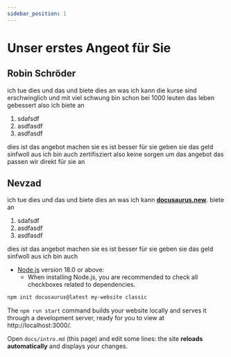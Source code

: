```yaml
---
sidebar_position: 1
---
```


# Unser erstes Angeot für Sie

## Robin Schröder
ich tue dies und das und biete dies an was ich kann die kurse sind erschwinglich und mit viel schwung bin schon bei 1000 leuten das leben gebessert also ich biete an 
1. sdafsdf
2. asdfasdf
3. asdfasdf

dies ist das angebot machen sie es ist besser für sie geben sie das geld sinfwoll aus ich bin auch zertifisziert also keine sorgen um das angebot das passen wir direkt für sie an

## Nevzad
ich tue dies und das und biete dies an was ich kann 
**[docusaurus.new](https://docusaurus.new)**.
biete an 
1. sdafsdf
2. asdfasdf
3. asdfasdf

dies ist das angebot machen sie es ist besser für sie geben sie das geld sinfwoll aus ich bin auch
- [Node.js](https://nodejs.org/en/download/) version 18.0 or above:
  - When installing Node.js, you are recommended to check all checkboxes related to dependencies.

```bash
npm init docusaurus@latest my-website classic
```

The `npm run start` command builds your website locally and serves it through a development server, ready for you to view at http://localhost:3000/.

Open `docs/intro.md` (this page) and edit some lines: the site **reloads automatically** and displays your changes.
